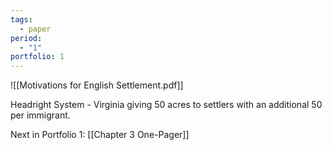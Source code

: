 ```yaml
---
tags:
  - paper
period:
  - "1"
portfolio: 1
---
```


![[Motivations for English Settlement.pdf]]

Headright System - Virginia giving 50 acres to settlers with an additional 50 per immigrant.

Next in Portfolio 1: [[Chapter 3 One-Pager]]